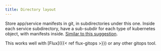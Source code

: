 ```yaml
---
title: Directory layout
---
```


Store app/service manifests in git, in subdirectories under this one.
Inside each service subdirectory, have a sub-subdir for each type of kubernetes object,
with manifests inside.
[Similar to this suggestion](https://boxunix.com/2020/05/15/a-better-way-of-organizing-your-kubernetes-manifest-files/).

This works well with [Flux]({{< ref flux-gitops >}})
or any other gitops tool.
